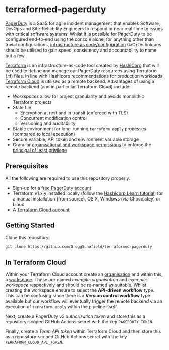 # terraformed-pagerduty

[PagerDuty](https://www.pagerduty.com/) is a SaaS for agile incident management that enables Software, DevOps and
Site-Reliability Engineers to respond in near real-time to issues with critical software systems. Whilst it is possible
for PagerDuty to be configured end-to-end using the console alone, for anything other than trivial configurations,
[infrastructure as code/configuration](https://en.wikipedia.org/wiki/Infrastructure_as_code) (IaC) techniques should be
utilised to gain speed, consistency and accountability to name but a few.

[Terraform](https://www.terraform.io/) is an infrastructure-as-code tool created by
[HashiCorp](https://www.hashicorp.com/) that will be used to define and manage our PagerDuty resources using Terraform
(.tf) files. In line with Hashicorp recommendations for production workloads,
[Terraform Cloud](https://cloud.hashicorp.com/products/terraform) is utilised as a remote backend. Advantages of using
a remote backend (and in particular Terraform Cloud) include:

* _Workspaces_ allow for project granularity and avoids monolithic Terraform projects
* State file
  * Encryption at rest and in transit (enforced with TLS)
  * Concurrent modification control
  * Versioning and auditability
* Stable environment for long-running `terraform apply` processes (compared to local execution)
* Secure variable, API token and environment variable storage
* Granular [organisational and workspace permissions](https://www.terraform.io/cloud-docs/workspaces/settings/access) to 
  enforce the [principal of least privilege](https://en.wikipedia.org/wiki/Principle_of_least_privilege)


## Prerequisites

All the following are required to use this repository properly:

- Sign-up for a [free PagerDuty account](https://www.pagerduty.com/sign-up-free/)
- Terraform v1.x.y installed locally (follow the
  [Hashicorp Learn tutorial](https://learn.hashicorp.com/tutorials/terraform/install-cli)) for a manual installation
  (from source), OS X, Windows (via Chocolatey) or Linux
- A [Terraform Cloud account](https://app.terraform.io/signup/account)

## Getting Started

Clone this repository:

```shell
git clone https://github.com/GreggSchofield/terraformed-pagerduty
```

## In Terraform Cloud

Within your Terraform Cloud account create an
[organisation](https://www.terraform.io/cloud-docs/users-teams-organizations/organizations) and within this, a
[workspace](https://www.terraform.io/language/state/workspaces). These are named _example-organisation_ and
_example-workspace_ respectively and should be re-named as suitable. Whilst creating the workspace ensure to select the
**API-driven workflow** type. This can be confusing since there is a **Version control workflow** type available but our
workflow will eventually trigger the remote backend via an execution of `terraform apply` within the pipeline itself.

Next, create a PagerDuty _v2 authorisation token_ and store this as a repository-scoped GitHub Actions secret with the
key `PAGERDUTY_TOKEN`.

Finally, create a _Team API token_ within Terraform Cloud and then store this as a repository-scoped GitHub Actions
secret with the key `TERRAFORM_CLOUD_API_TOKEN`.
